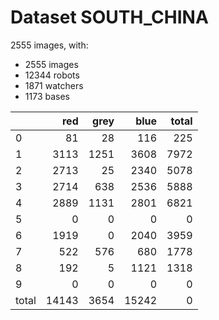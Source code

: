 # Dataset SOUTH_CHINA

2555 images, with:

 - 2555 images
 - 12344 robots
 - 1871 watchers
 - 1173 bases

|       |   red |   grey |   blue |   total |
|:------|------:|-------:|-------:|--------:|
| 0     |    81 |     28 |    116 |     225 |
| 1     |  3113 |   1251 |   3608 |    7972 |
| 2     |  2713 |     25 |   2340 |    5078 |
| 3     |  2714 |    638 |   2536 |    5888 |
| 4     |  2889 |   1131 |   2801 |    6821 |
| 5     |     0 |      0 |      0 |       0 |
| 6     |  1919 |      0 |   2040 |    3959 |
| 7     |   522 |    576 |    680 |    1778 |
| 8     |   192 |      5 |   1121 |    1318 |
| 9     |     0 |      0 |      0 |       0 |
| total | 14143 |   3654 |  15242 |       0 |


